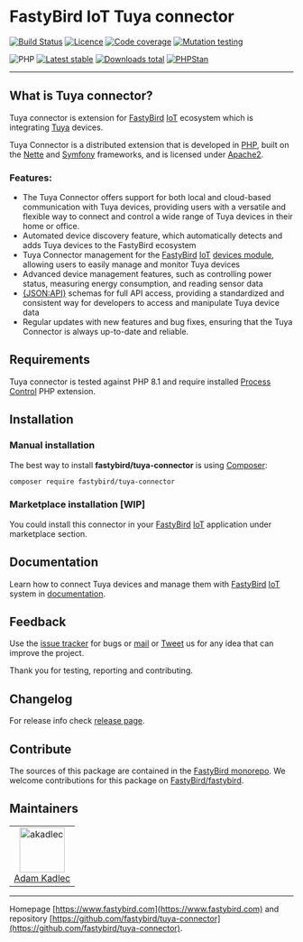 # FastyBird IoT Tuya connector

[![Build Status](https://badgen.net/github/checks/FastyBird/tuya-connector/main?cache=300&style=flast-square)](https://github.com/FastyBird/tuya-connector/actions)
[![Licence](https://badgen.net/github/license/FastyBird/tuya-connector?cache=300&style=flast-square)](https://github.com/FastyBird/tuya-connector/blob/main/LICENSE.md)
[![Code coverage](https://badgen.net/coveralls/c/github/FastyBird/tuya-connector?cache=300&style=flast-square)](https://coveralls.io/r/FastyBird/tuya-connector)
[![Mutation testing](https://img.shields.io/endpoint?style=flat-square&url=https%3A%2F%2Fbadge-api.stryker-mutator.io%2Fgithub.com%2FFastyBird%2Ftuya-connector%2Fmain)](https://dashboard.stryker-mutator.io/reports/github.com/FastyBird/tuya-connector/main)

![PHP](https://badgen.net/packagist/php/FastyBird/tuya-connector?cache=300&style=flast-square)
[![Latest stable](https://badgen.net/packagist/v/FastyBird/tuya-connector/latest?cache=300&style=flast-square)](https://packagist.org/packages/FastyBird/tuya-connector)
[![Downloads total](https://badgen.net/packagist/dt/FastyBird/tuya-connector?cache=300&style=flast-square)](https://packagist.org/packages/FastyBird/tuya-connector)
[![PHPStan](https://img.shields.io/badge/PHPStan-enabled-brightgreen.svg?style=flat-square)](https://github.com/phpstan/phpstan)

***

## What is Tuya connector?

Tuya connector is extension for [FastyBird](https://www.fastybird.com) [IoT](https://en.wikipedia.org/wiki/Internet_of_things) ecosystem
which is integrating [Tuya](https://www.tuya.com) devices.

Tuya Connector is a distributed extension that is developed in [PHP](https://www.php.net), built on the [Nette](https://nette.org) and [Symfony](https://symfony.com) frameworks,
and is licensed under [Apache2](http://www.apache.org/licenses/LICENSE-2.0).

### Features:

- The Tuya Connector offers support for both local and cloud-based communication with Tuya devices, providing users with a versatile and flexible way to connect and control a wide range of Tuya devices in their home or office.
- Automated device discovery feature, which automatically detects and adds Tuya devices to the FastyBird ecosystem
- Tuya Connector management for the [FastyBird](https://www.fastybird.com) [IoT](https://en.wikipedia.org/wiki/Internet_of_things) [devices module](https://github.com/FastyBird/devices-module), allowing users to easily manage and monitor Tuya devices
- Advanced device management features, such as controlling power status, measuring energy consumption, and reading sensor data
- [{JSON:API}](https://jsonapi.org/) schemas for full API access, providing a standardized and consistent way for developers to access and manipulate Tuya device data
- Regular updates with new features and bug fixes, ensuring that the Tuya Connector is always up-to-date and reliable.


## Requirements

Tuya connector is tested against PHP 8.1 and require installed [Process Control](https://www.php.net/manual/en/book.pcntl.php)
PHP extension.

## Installation

### Manual installation

The best way to install **fastybird/tuya-connector** is using [Composer](http://getcomposer.org/):

```sh
composer require fastybird/tuya-connector
```

### Marketplace installation [WIP]

You could install this connector in your [FastyBird](https://www.fastybird.com) [IoT](https://en.wikipedia.org/wiki/Internet_of_things)
application under marketplace section.

## Documentation

Learn how to connect Tuya devices and manage them with [FastyBird](https://www.fastybird.com) [IoT](https://en.wikipedia.org/wiki/Internet_of_things) system
in [documentation](https://github.com/FastyBird/tuya-connector/wiki).

## Feedback

Use the [issue tracker](https://github.com/FastyBird/fastybird/issues) for bugs
or [mail](mailto:code@fastybird.com) or [Tweet](https://twitter.com/fastybird) us for any idea that can improve the
project.

Thank you for testing, reporting and contributing.

## Changelog

For release info check [release page](https://github.com/FastyBird/fastybird/releases).

## Contribute

The sources of this package are contained in the [FastyBird monorepo](https://github.com/FastyBird/fastybird). We welcome contributions for this package on [FastyBird/fastybird](https://github.com/FastyBird/).

## Maintainers

<table>
	<tbody>
		<tr>
			<td align="center">
				<a href="https://github.com/akadlec">
					<img alt="akadlec" width="80" height="80" src="https://avatars3.githubusercontent.com/u/1866672?s=460&amp;v=4" />
				</a>
				<br>
				<a href="https://github.com/akadlec">Adam Kadlec</a>
			</td>
		</tr>
	</tbody>
</table>

***
Homepage [https://www.fastybird.com](https://www.fastybird.com) and
repository [https://github.com/fastybird/tuya-connector](https://github.com/fastybird/tuya-connector).
